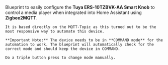   Blueprint to easily configure the **Tuya ERS-10TZBVK-AA Smart Knob** to control a media player when integrated into Home Assistant using **Zigbee2MQTT**.

    It is based directly on the MQTT-Topic as this turned out to be the most responsive way to automate this device.

    **Important Note:** The device needs to be in **COMMAND mode** for the automation to work. The blueprint will automatically check for the correct mode and should keep the device in COMMAND.

    Do a triple button press to change mode manually.
